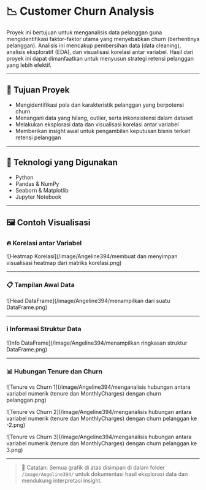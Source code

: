 # 📉 Customer Churn Analysis 

Proyek ini bertujuan untuk menganalisis data pelanggan guna mengidentifikasi faktor-faktor utama yang menyebabkan churn (berhentinya pelanggan). Analisis ini mencakup pembersihan data (data cleaning), analisis eksploratif (EDA), dan visualisasi korelasi antar variabel. Hasil dari proyek ini dapat dimanfaatkan untuk menyusun strategi retensi pelanggan yang lebih efektif.

---

## 🎯 Tujuan Proyek
- Mengidentifikasi pola dan karakteristik pelanggan yang berpotensi churn
- Menangani data yang hilang, outlier, serta inkonsistensi dalam dataset
- Melakukan eksplorasi data dan visualisasi korelasi antar variabel
- Memberikan insight awal untuk pengambilan keputusan bisnis terkait retensi pelanggan

---

## 🧰 Teknologi yang Digunakan
- Python
- Pandas & NumPy
- Seaborn & Matplotlib
- Jupyter Notebook

---

## 🖼️ Contoh Visualisasi

### 🔥 Korelasi antar Variabel
![Heatmap Korelasi](/image/Angeline394/membuat dan menyimpan visualisasi heatmap dari matriks korelasi.png)

---

### 📋 Tampilan Awal Data
![Head DataFrame](/image/Angeline394/menampilkan dari suatu DataFrame.png)

---

### ℹ️ Informasi Struktur Data
![Info DataFrame](/image/Angeline394/menampilkan ringkasan struktur DataFrame.png)

---

### 📊 Hubungan Tenure dan Churn
![Tenure vs Churn 1](/image/Angeline394/menganalisis hubungan antara variabel numerik (tenure dan MonthlyCharges) dengan churn pelanggan.png)

![Tenure vs Churn 2](/image/Angeline394/menganalisis hubungan antara variabel numerik (tenure dan MonthlyCharges) dengan churn pelanggan ke -2.png)

![Tenure vs Churn 3](/image/Angeline394/menganalisis hubungan antara variabel numerik (tenure dan MonthlyCharges) dengan churn pelanggan ke 3.png)

---

> 📁 Catatan: Semua grafik di atas disimpan di dalam folder `/image/Angeline394/` untuk dokumentasi hasil eksplorasi data dan mendukung interpretasi insight.

